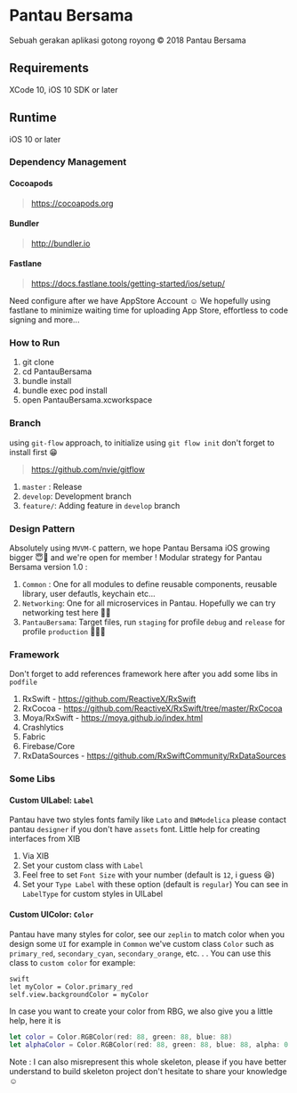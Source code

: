 #  Pantau Bersama

Sebuah gerakan aplikasi gotong royong  © 2018 Pantau Bersama  


## Requirements

XCode 10, iOS 10 SDK or later

## Runtime

iOS 10 or later

### Dependency Management

#### Cocoapods

> https://cocoapods.org

#### Bundler

> http://bundler.io

#### Fastlane

>https://docs.fastlane.tools/getting-started/ios/setup/

Need configure after we have AppStore Account ☺️ 
We hopefully using fastlane to minimize waiting time for uploading App Store, effortless to code signing and more... 

### How to Run

1. git clone 
1. cd PantauBersama
1. bundle install
1. bundle exec pod install
1. open PantauBersama.xcworkspace

### Branch
using `git-flow` approach, to initialize using `git flow init` don't forget to install first 😁

>https://github.com/nvie/gitflow

1. `master` : Release 
1. `develop`: Development branch
1. `feature/`: Adding feature in `develop` branch

### Design Pattern
Absolutely using `MVVM-C` pattern, we hope Pantau Bersama iOS growing bigger 😇🥇 and we're open for member !
Modular strategy for Pantau Bersama version 1.0 :

1. `Common` : One for all modules to define reusable components, reusable library, user defautls, keychain etc...
1. `Networking`: One for all microservices in Pantau. Hopefully we can try networking test here 🏄‍♂️
1. `PantauBersama`: Target files, run `staging` for profile `debug` and `release` for profile `production` 👨🏻‍💻

### Framework
Don't forget to add references framework here after you add some libs in `podfile`

1. RxSwift - https://github.com/ReactiveX/RxSwift
1. RxCocoa - https://github.com/ReactiveX/RxSwift/tree/master/RxCocoa
1. Moya/RxSwift - https://moya.github.io/index.html
1. Crashlytics 
1. Fabric
1. Firebase/Core
1. RxDataSources - https://github.com/RxSwiftCommunity/RxDataSources


### Some Libs
#### Custom UILabel:  `Label`
Pantau have two styles fonts family like `Lato` and `BWModelica` please contact pantau `designer` if you don't have `assets` font. Little help for creating interfaces from XIB

1. Via XIB
1. Set your custom class with `Label`
1. Feel free to set `Font Size` with your number (default is `12`, i guess :laughing:)
1. Set your `Type Label` with these option (default is `regular`)
You can see in `LabelType` for custom styles in UILabel 

#### Custom UIColor: `Color`
Pantau have many styles for color, see our `zeplin` to match color when you design some `UI`
for example in `Common` we've custom class `Color` such as `primary_red`, `secondary_cyan`, `secondary_orange`, etc. . .
You can use this class to `custom color` for example:

```
swift
let myColor = Color.primary_red
self.view.backgroundColor = myColor
```
In case you want to create your color from RBG, we also give you a little help, here it is
```swift
let color = Color.RGBColor(red: 88, green: 88, blue: 88)
let alphaColor = Color.RGBColor(red: 88, green: 88, blue: 88, alpha: 0.4)
```
Note : I can also misrepresent this whole skeleton, please if you have better understand to build skeleton project don't hesitate to share your knowledge ☺️
